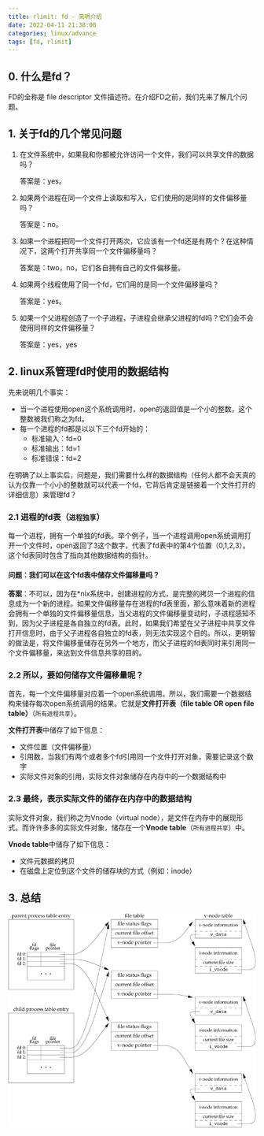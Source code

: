 ```yaml
---
title: rlimit: fd - 简明介绍
date: 2022-04-11 21:38:00
categories: linux/advance
tags: [fd, rlimit]
---
```


## 0. 什么是fd？
FD的全称是 file descriptor 文件描述符。在介绍FD之前，我们先来了解几个问题。

## 1. 关于fd的几个常见问题
1. 在文件系统中，如果我和你都被允许访问一个文件，我们可以共享文件的数据吗？

    答案是：yes。

2. 如果两个进程在同一个文件上读取和写入，它们使用的是同样的文件偏移量吗？

    答案是：no。

3. 如果一个进程把同一个文件打开两次，它应该有一个fd还是有两个？在这种情况下，这两个打开共享同一个文件偏移量吗？

    答案是：two，no，它们各自拥有自己的文件偏移量。

4. 如果两个线程使用了同一个fd，它们用的是同一个文件偏移量吗？

    答案是：yes。

5. 如果一个父进程创造了一个子进程，子进程会继承父进程的fd吗？它们会不会使用同样的文件偏移量？

    答案是：yes，yes

## 2. linux系管理fd时使用的数据结构
先来说明几个事实：
- 当一个进程使用open这个系统调用时，open的返回值是一个小的整数，这个整数被我们称之为fd。
- 每一个进程的fd都是以以下三个fd开始的：
  - 标准输入：fd=0
  - 标准输出：fd=1
  - 标准错误：fd=2

在明确了以上事实后，问题是，我们需要什么样的数据结构（任何人都不会天真的认为仅靠一个小小的整数就可以代表一个fd，它背后肯定是链接着一个文件打开的详细信息）来管理fd？

### 2.1 进程的fd表（`进程独享`）
每一个进程，拥有一个单独的fd表。举个例子，当一个进程调用open系统调用打开一个文件时，open返回了3这个数字，代表了fd表中的第4个位置（0,1,2,3）。这个fd表同时包含了指向其他数据结构的指针。

#### 问题：我们可以在这个fd表中储存文件偏移量吗？
**答案**：不可以，因为在*nix系统中，创建进程的方式，是完整的拷贝一个进程的信息成为一个新的进程。如果文件偏移量存在进程的fd表里面，那么意味着新的进程会拥有一个单独的文件偏移量信息，当父进程的文件偏移量变动时，子进程感知不到，因为父子进程是各自独立的fd表。此时，如果我们希望在父子进程中共享文件打开信息时，由于父子进程各自独立的fd表，则无法实现这个目的。所以，更明智的做法是，将文件偏移量储存在另外一个地方，而父子进程的fd表同时来引用同一个文件偏移量，来达到文件信息共享的目的。

### 2.2 所以，要如何储存文件偏移量呢？
首先，每一个文件偏移量对应着一个open系统调用。所以，我们需要一个数据结构来储存每次open系统调用的结果。它就是**文件打开表（file table OR open file table）**（`所有进程共享`）。

**文件打开表**中储存了如下信息：
- 文件位置（文件偏移量）
- 引用数，当我们有两个或者多个fd引用同一个文件打开对象，需要记录这个数字
- 实际文件对象的引用，实际文件对象储存在内存中的一个数据结构中

### 2.3 最终，表示实际文件的储存在内存中的数据结构
实际文件对象，我们称之为Vnode（virtual node），是文件在内存中的展现形式。而许许多多的实际文件对象，储存在一个**Vnode table**（`所有进程共享`）中。

**Vnode table**中储存了如下信息：
- 文件元数据的拷贝
- 在磁盘上定位到这个文件的储存块的方式（例如：inode）

## 3. 总结
![](/static/images/docs/linux/advance/fd-data-structure.jpg)